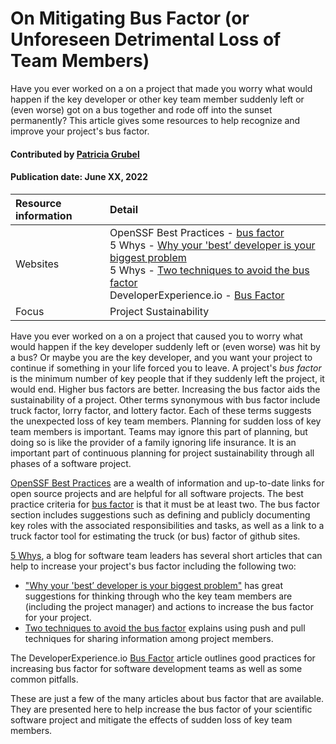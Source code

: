 # On Mitigating Bus Factor (or Unforeseen Detrimental Loss of Team Members)

<!--deck text start-->
 Have you ever worked on a on a project that made you  worry what would happen if the key developer or other key team member suddenly left or (even worse) got on a bus together and rode off into the sunset permanently? This article gives some resources to help recognize and improve your project's bus factor.
<!--deck text end-->

#### Contributed by [Patricia Grubel](http://github.com/pagrubel)

#### Publication date: June XX, 2022

Resource information | Detail
:--- | :---
Websites  |   OpenSSF Best Practices - [bus factor](https:///bestpractices.coreinfrastructure.org/en/criteria?details=true&rationale=true#1.bus_factor)<br> 5 Whys - [Why your 'best’ developer is your biggest problem](https://www.5whys.com/articles/the-bus-factor-why-your-best-developer-is-your-biggest-probl.html)<br>5 Whys - [Two techniques to avoid the bus factor](https://www.5whys.com/articles/two-techniques-to-avoid-the-bus-factor-in-your-teams-push-an.html)<br> DeveloperExperience.io - [Bus Factor](https://developerexperience.io/practices/bus-factor)
Focus | Project Sustainability


Have you ever worked on a on a project that caused you to worry what would happen if the key developer suddenly left or (even worse) was hit by a bus?
Or maybe you are the key developer, and you want your project to continue if something in your life forced you to leave.
A project's  *bus factor* is the minimum number of key people that if they suddenly left the project, it would end. 
Higher bus factors are better.
Increasing the bus factor aids the sustainability of a project.
Other terms synonymous with bus factor include truck factor, lorry factor, and lottery factor.
Each of these terms suggests the unexpected loss of key team members.
Planning for sudden loss of key team members is important.
Teams may ignore this part of planning, but doing so is like the provider of a family ignoring life insurance.
It is an important part of continuous planning for project sustainability through all phases of a software project.

[OpenSSF Best Practices](https://bestpractices.coreinfrastructure.org/en) are a wealth of information and up-to-date links for open source projects and are helpful for all software projects. The best practice criteria for [bus factor](https://bestpractices.coreinfrastructure.org/en/criteria?details=true&rationale=true#1.bus_factor) is that it must be at least two. The bus factor section includes suggestions such as defining and publicly documenting key roles with the associated responsibilities and tasks, as well as a link to a truck factor tool for estimating the truck (or bus) factor of github sites.

[5 Whys](https://www.5whys.com), a blog for software team leaders has several short articles that can help to increase your project's bus factor including the following two: 

   - ["Why your 'best’ developer is your biggest problem"](https://www.5whys.com/articles/the-bus-factor-why-your-best-developer-is-your-biggest-probl.html) has great suggestions for thinking through who the key team members are (including the project manager) and actions to increase the bus factor for your project.  
   - [Two techniques to avoid the bus factor](https://www.5whys.com/articles/two-techniques-to-avoid-the-bus-factor-in-your-teams-push-an.html) explains using push and pull techniques for sharing information among project members.

The DeveloperExperience.io [Bus Factor](https://developerexperience.io/practices/bus-factor) article outlines good practices for increasing bus factor for software development teams as well as some common pitfalls.

These are just a few of the many articles about bus factor that are available. They are presented here to help increase the bus factor of your scientific software project and mitigate the effects of sudden loss of key team members.





<!---
Publish: yes
Topics: Projects and organizations
Pinned: no
RSS update:
--->
